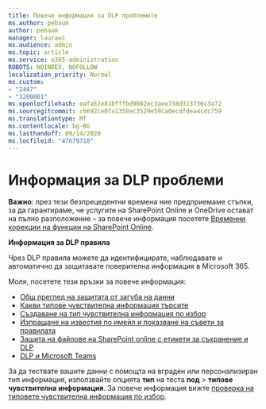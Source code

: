 ```yaml
---
title: Повече информация за DLP проблемите
ms.author: pebaum
author: pebaum
manager: laurawi
ms.audience: admin
ms.topic: article
ms.service: o365-administration
ROBOTS: NOINDEX, NOFOLLOW
localization_priority: Normal
ms.custom:
- "2447"
- "3200001"
ms.openlocfilehash: eafa52e81bfffbd9082ec3aee738d313736c3a72
ms.sourcegitcommit: c6692ce0fa1358ec3529e59ca0ecdfdea4cdc759
ms.translationtype: MT
ms.contentlocale: bg-BG
ms.lasthandoff: 09/14/2020
ms.locfileid: "47679718"
---
```

# <a name="information-about-dlp-issues"></a>Информация за DLP проблеми

**Важно**: през тези безпрецедентни времена ние предприемаме стъпки, за да гарантираме, че услугите на SharePoint Online и OneDrive остават на пълно разположение – за повече информация посетете [Временни корекции на функции на SharePoint Online](https://aka.ms/ODSPAdjustments).

**Информация за DLP правила**

Чрез DLP правила можете да идентифицирате, наблюдавате и автоматично да защитавате поверителна информация в Microsoft 365.

Моля, посетете тези връзки за повече информация:

- [Общ преглед на защитата от загуба на данни](https://docs.microsoft.com/microsoft-365/compliance/data-loss-prevention-policies)
- [Какви типове чувствителна информация търсите](https://docs.microsoft.com/microsoft-365/compliance/sensitive-information-type-entity-definitions)
- [Създаване на тип чувствителна информация по избор](https://docs.microsoft.com/microsoft-365/compliance/create-a-custom-sensitive-information-type)
- [Изпращане на известия по имейл и показване на съвети за правилата](https://docs.microsoft.com/microsoft-365/compliance/use-notifications-and-policy-tips)
- [Защита на файлове на SharePoint online с етикети за съхранение и DLP](https://docs.microsoft.com/microsoft-365/compliance/protect-sharepoint-online-files-with-office-365-labels-and-dlp)
- [DLP и Microsoft Teams](https://docs.microsoft.com/microsoft-365/compliance/dlp-microsoft-teams)

За да тествате вашите данни с помощта на вграден или персонализиран тип информация, използвайте опцията **тип** на теста **под**  >  **типове чувствителна информация**. За повече информация вижте [проверка на типовете чувствителна информация по избор](https://docs.microsoft.com/microsoft-365/compliance/create-a-custom-sensitive-information-type#create-custom-sensitive-information-types-in-the-security--compliance-center).